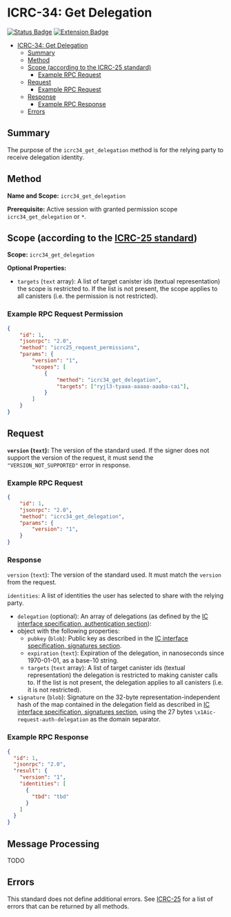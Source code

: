 # ICRC-34: Get Delegation

[![Status Badge](https://img.shields.io/badge/STATUS-DRAFT-ffcc00.svg)](https://github.com/orgs/dfinity/projects/31)
[![Extension Badge](https://img.shields.io/badge/EXTENDS-ICRC--25-ffcc222.svg)](./icrc_25_signer_interaction_standard.md)

<!-- TOC -->

- [ICRC-34: Get Delegation](#icrc-34-get-delegation)
  - [Summary](#summary)
  - [Method](#method)
  - [Scope (according to the ICRC-25 standard)](#scope-according-to-the-icrc-25-standard)
    - [Example RPC Request ](#example-rpc-request-permission)
  - [Request](#request)
    - [Example RPC Request ](#example-rpc-request)
  - [Response](#response)
    - [Example RPC Response ](#example-rpc-response)
  - [Errors](#errors)

## Summary

The purpose of the `icrc34_get_delegation` method is for the relying party to receive delegation identity.

## Method

**Name and Scope:** `icrc34_get_delegation`

**Prerequisite:** Active session with granted permission scope `icrc34_get_delegation` or `*`.

## Scope (according to the [ICRC-25 standard](./icrc_25_signer_interaction_standard.md))

**Scope:** `icrc34_get_delegation` 

**Optional Properties:**
- `targets` (`text` array): A list of target canister ids (textual representation) the scope is restricted to. If the list is not present, the scope applies to all canisters (i.e. the permission is not restricted).

### Example RPC Request Permission
```json
{
    "id": 1,
    "jsonrpc": "2.0",
    "method": "icrc25_request_permissions",
    "params": {
        "version": "1",
        "scopes": [
            {
                "method": "icrc34_get_delegation",
                "targets": ["ryjl3-tyaaa-aaaaa-aaaba-cai"],
            }
        ]
    }
}
```

## Request

**`version` (`text`):** The version of the standard used. If the signer does not support the version of the request, it must send the `"VERSION_NOT_SUPPORTED"` error in response.

### Example RPC Request
```json
{
    "id": 1,
    "jsonrpc": "2.0",
    "method": "icrc34_get_delegation",
    "params": {
        "version": "1",
    }
}
```

### Response

`version` (`text`): The version of the standard used. It must match the `version` from the request.

`identities`: A list of identities the user has selected to share with the relying party.
- `delegation` (optional): An array of delegations (as defined by the [IC interface specification, authentication section](https://internetcomputer.org/docs/current/references/ic-interface-spec/#authentication)):
- object with the following properties:
    - `pubkey` (`blob`): Public key as described in the [IC interface specification, signatures section](https://internetcomputer.org/docs/current/references/ic-interface-spec/#signatures).
    - `expiration` (`text`): Expiration of the delegation, in nanoseconds since 1970-01-01, as a base-10 string.
    - `targets` (`text` array): A list of target canister ids (textual representation) the delegation is restricted to making canister calls to. If the list is not present, the delegation applies to all canisters (i.e. it is not restricted).
- `signature` (`blob`): Signature on the 32-byte representation-independent hash of the map contained in the delegation field as described in [IC interface specification, signatures section](https://internetcomputer.org/docs/current/references/ic-interface-spec/#signatures), using the 27 bytes `\x1Aic-request-auth-delegation` as the domain separator. 

### Example RPC Response

```json
{
  "id": 1,
  "jsonrpc": "2.0",
  "result": {
    "version": "1",
    "identities": [
      {
        "tbd": "tbd"
      }
    ]
  }
}

```
## Message Processing

TODO

## Errors

This standard does not define additional errors. See [ICRC-25](./icrc_25_signer_interaction_standard.md#errors-3) for a list of errors that can be returned by all methods.